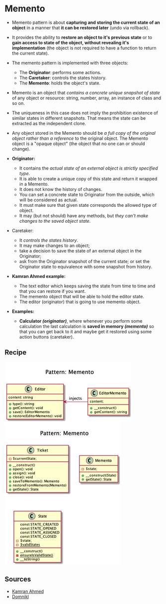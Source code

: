 # Memento

+ Memento pattern is about **capturing and storing the current state of an object** in a manner that **it can be restored later** (undo via rollback).

+ It provides the ability to **restore an object to it's previous state** or to **gain access to state of the object, without revealing it's implementation** (the object is not required to have a function to return the current state).

+ The memento pattern is implemented with three objects: 
	+ The **Originator**: performs some actions. 
	+ The **Caretaker**: controls the states history.
	+ The **Memento**: holds the object's state.

+ Memento is an object that *contains a concrete unique snapshot of state* of any object or resource: string, number, array, an instance of class and so on.

+ The uniqueness in this case does not imply the prohibition existence of similar states in different snapshots. That means the state can be extracted as the independent clone.
 
+ Any object stored in the Memento should be *a full copy of the original object rather than a reference* to the original object. The Memento object is a "opaque object" (the object that no one can or should change).

+ **Originator:**
	+ It contains the *actual state of an external object is strictly specified type*. 
	+ It is able to create a unique copy of this state and return it wrapped in a Memento. 
	+ It does not know the history of changes. 
	+ You can set a concrete state to Originator from the outside, which will be considered as actual. 
	+ It must make sure that given state corresponds the allowed type of object. 
	+ It may (but not should) have any methods, but *they can't make changes to the saved object state*.

+ Caretaker: 
	+ It *controls the states history*. 
	+ It may make changes to an object;
	+ take a decision to save the state of an external object in the Originator;
	+ ask from the Originator snapshot of the current state; or set the Originator state to equivalence with some snapshot from history.

+ **Kamran Ahmed example:**
	+ The text editor which keeps saving the state from time to time and that you can restore if you want.
	+ The memento object that will be able to hold the editor state.
	+ The editor (originator) that is going to use memento object.

+ **Examples:**
	+ **Calculator _(originator)_**, where whenever you perform some calculation the last calculation is **saved in memory _(memento)_** so that you can get back to it and maybe get it restored using some action buttons (caretaker).


## Recipe
<!--
+ Create a class
-->

![](kamran-ahmed/diagram.png)
![](domnikl/diagram.png)



## Sources
+ [Kamran Ahmed](https://github.com/kamranahmedse/design-patterns-for-humans#-memento)
+ [Domnikl](https://github.com/domnikl/DesignPatternsPHP/tree/master/Behavioral/Memento)


